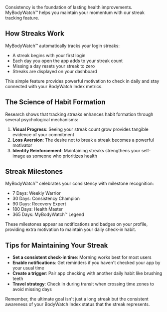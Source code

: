 Consistency is the foundation of lasting health improvements. MyBodyWatch™ helps you maintain your momentum with our streak tracking feature.

## How Streaks Work

MyBodyWatch™ automatically tracks your login streaks:

- A streak begins with your first login
- Each day you open the app adds to your streak count
- Missing a day resets your streak to zero
- Streaks are displayed on your dashboard

This simple feature provides powerful motivation to check in daily and stay connected with your BodyWatch Index metrics.

## The Science of Habit Formation

Research shows that tracking streaks enhances habit formation through several psychological mechanisms:

1. **Visual Progress**: Seeing your streak count grow provides tangible evidence of your commitment
2. **Loss Aversion**: The desire not to break a streak becomes a powerful motivator
3. **Identity Reinforcement**: Maintaining streaks strengthens your self-image as someone who prioritizes health

## Streak Milestones

MyBodyWatch™ celebrates your consistency with milestone recognition:

- 7 Days: Weekly Warrior
- 30 Days: Consistency Champion
- 90 Days: Recovery Expert
- 180 Days: Health Master
- 365 Days: MyBodyWatch™ Legend

These milestones appear as notifications and badges on your profile, providing extra motivation to maintain your daily check-in habit.

## Tips for Maintaining Your Streak

- **Set a consistent check-in time**: Morning works best for most users
- **Enable notifications**: Get reminders if you haven't checked your app by your usual time
- **Create a trigger**: Pair app checking with another daily habit like brushing teeth
- **Travel strategy**: Check in during transit when crossing time zones to avoid missing days

Remember, the ultimate goal isn't just a long streak but the consistent awareness of your BodyWatch Index status that the streak represents.